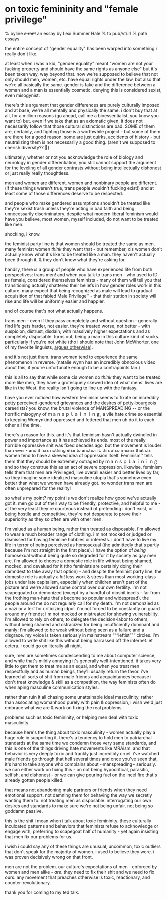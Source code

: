 # on toxic femininity and "female privilege"
% byline <s>a rant</s> an essay by Lexi Summer Hale
% to pub/vt/irl
% path essays

the entire concept of "gender equality" has been warped into something i really don't like.

at least when i was a kid, "gender equality" meant "women are not your fucking property and should have the same rights as anyone else" but it's been taken way, way beyond that. now we're supposed to believe that not only should men, women, etc. have equal rights under the law, but also that we're all basically the same. gender is fake and the difference between a woman and a man is essentially cosmetic. denying this is considered sexist, even misogynist.

there's this argument that gender differences are purely culturally imposed and at base, we're all mentally and physically the same. i don't buy that at all, for a million reasons (go ahead, call me a bioessentialist, you know you want to) but. even if we take that as an axiomatic given, it does not necessarily follow that those cultural distinctions are bad. SOME of them are, certainly, and fighting those is a worthwhile project - but some of them are there for a good reason. some are just quirks, accidents of history - but neutralizing them is not necessarily a good thing. (aren't we supposed to cherish diversity?? 🤔)

ultimately, whether or not you acknowledge the role of biology and neurology in gender differentiation, you still cannot support the argument for the leveling of all gender contrasts without being intellectually dishonest or just really really thoughtless.

men and women are different. women and nonbinary people are different. (if these things weren't true, trans people wouldn't fucking exist!) and at least some of those differences deserve to be respected.

and people who make gendered assumptions shouldn't be treated like they're sexist trash unless they're acting in bad faith and being unnecessarily discriminatory. despite what modern liberal feminism would have you believe, most women, myself included, do not want to be treated like men.

shocking, i know.

the feminist party line is that women should be treated the same as men. many feminist women *think* they want that - but remember, cis women don't actually know what it's like to be treated like a man. they haven't actually been through it, & they don't know what they're asking for.

handily, there *is* a group of people who have experienced life from both perspectives: trans men! and when you talk to trans men - who used to ID as female, considered themselves feminists - many of them will tell you that transitioning actually shattered their beliefs in how gender roles work in this culture. many expect that being recognized as male will lead to gradual acquisition of that fabled Male Privilege™ - that their station in society will rise and life will be uniformly easier and happier.

and of course that's not what actually happens.

trans men - even if they pass completely and without question - generally find life gets harder, not easier. they're treated worse, not better - with suspicion, distrust, disdain; with massively higher expectations and as completely disposable. turns out, being a man in this culture kind of sucks. particularly if you're not white (tho i should note that John McWhorter, one of my favorite linguists, [argues otherwise](https://www.theatlantic.com/ideas/archive/2018/12/why-third-wave-anti-racism-dead-end/578764/)). 

and it's not just them. trans women tend to experience the same phenomenon in reverse. (natalie wynn has an incredibly obnoxious video about this, if you're unfortunate enough to be a contrapoints fan.)

this is all to say that while some cis women do *think* they want to be treated more like men, they have a grotesquely skewed idea of what mens' lives are like in the West. the reality isn't going to line up with the fantasy.

have you ever noticed how western feminism seems to fixate on incredibly petty perceived-gendered grievances and the desires of petty-bourgeois careerists? you know, the brutal violence of MANSPREADING -- or the horrific misogyny of ｍａｎｓｐｌａｉｎｉｎｇ, a vile hate crime so essential to keeping Womynkind oppressed and fettered that men uh do it to each other all the time.

there's a reason for this. and it's that feminism hasn't actually dwindled in power and importance as it has achieved its ends. most of the really horrible oppressive shit was fixed decades ago, but the movement is louder than ever - and it has nothing else to anchor it. this also means that cis women tend to have a skewed idea of oppression itself. Feminism™ tells them that they should be extremely outraged by ｍａｎｓｐｌａｉｎｉｎｇ and so they construe this as an act of severe oppression. likewise, feminism tells them that men are Privileged, live overall easier and better lives by far, so they imagine some idealized masculine utopia that's somehow even better than what we women have already got. no wonder trans men are often unprepared for the reality!

so what's my point? my point is we don't realize how good we've actually got it. men go out of their way to be friendly, protective, and helpful to me - at the very least they're courteous instead of pretending i don't exist, or being hostile and competitive. they're not desperate to prove their superiority as they so often are with other men.

i'm valued as a human being, rather than treated as disposable. i'm allowed to wear a much broader range of clothing. i'm not mocked or judged or dismissed for having feminine hobbies or interests. i don't have to live my life in terror of being perceived as homosexual (tho admittedly that's partly because i'm not straight in the first place). i have the option of *being* homosexual without being quite so degraded for it by society as gay men are. i'm allowed to choose a domestic role in life without being shamed, mocked, and devalued for it (tho feminists are certainly doing their damndest to take away that option) - and despite the feminist party line, the domestic role is actually a *lot* less work & stress than most working-class jobs under late capitalism, especially when children aren't part of the picture and we're allowed some control over our own fertility. i'm not scapegoated or demonized (except by a handful of dipshit incels - far from the frothing man-hate that's become so popular and widespread). the people around me do not regularly call for my death. i'm not demonzied as a nazi or a terf for criticizing idpol. i'm not forced to be constantly on guard around my friends; i'm not mocked or mistreated for showing vulnerability. i'm allowed to rely on others, to delegate the decision-labor to others, without being shamed and ostracized for being insufficiently dominant and manly; i'm allowed to be weak without being seen as a failure and a disgrace. my voice is taken seriously in mainstream “““leftist””” circles. i'm allowed to write shit like this without being harrassed off the internet. et cetera. i could go on literally all night.

sure, men are sometimes condescending to me about computer science, and while that's mildly annoying it's generally well-intentioned. it takes very little to get them to treat me as an equal, and when you treat men respectfully and as human beings, they'll usually return the favor. i've learned all sorts of shit from male friends and acquaintances because i don't treat knowledge & skill as a competition, the way feminists often do when aping masculine communication styles.

rather than ruin it all chasing some unattainable ideal masculinity, rather than associating womanhood purely with pain & oppression, i wish we'd just embrace what we are & work on fixing the real problems.

problems such as toxic femininity, or helping men deal with toxic masculinity.

because here's the thing about toxic masculinity - women actually play a huge role in supporting it. there's a tendency to hold men to patriarchal standards at the same time we condemn those very same standards, and this is one of the things driving hate movements like MRAism. and that behavior is very deeply toxic and frankly just incredibly cruel. i've watched male friends go through that hell several times and once you've seen that, it's hard to take anyone who complains about ~manspreading~ seriously. we can either work on fixing this - on not being hypocritical, parasitic, selfish, and dishonest - or we can give pouring fuel on the incel fire that's already gotten people killed.

that means not abandoning male partners or friends when they need emotional support. not damning them for behaving the way we secretly wanting them to. not treating men as disposable. interrogating our own desires and standards to make sure we're not being unfair. not being so goddamn passive.

this is the shit i mean when i talk about toxic femininity. these culturally inculcated patterns and behaviors that feminists refuse to acknowledge or engage with, preferring to scapegoat half of humanity - yet again insisting that men fix our problems for us.

i wish i could say any of these things are unusual, uncommon, toxic outliers that don't speak for the majority of women. i used to believe they were. i was proven decisively wrong on that front.

men are not the problem. our culture's expectations of men - enforced by women and men alike - *are*. they need to fix their shit and we need to fix ours. any movement that preaches otherwise is toxic, reactionary, and counter-revolutionary.

thank you for coming to my ted talk.
